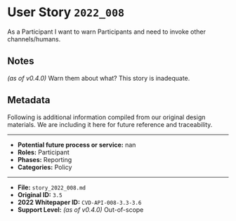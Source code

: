 
# User Story `2022_008` #

<!-- story-start -->As a Participant I want to warn Participants and need to invoke other channels/humans.<!-- story-end -->

## Notes ##

*(as of v0.4.0)*
Warn them about what? This story is inadequate.

## Metadata ##

Following is additional information compiled from our original design materials.
We are including it here for future reference and traceability.

---

- **Potential future process or service:** nan
- **Roles:** Participant
- **Phases:** Reporting
- **Categories:** Policy

---

- **File:** `story_2022_008.md`
- **Original ID:** `3.5`
- **2022 Whitepaper ID:** `CVD-API-008-3.3-3.6`
- **Support Level:** *(as of v0.4.0)* Out-of-scope
